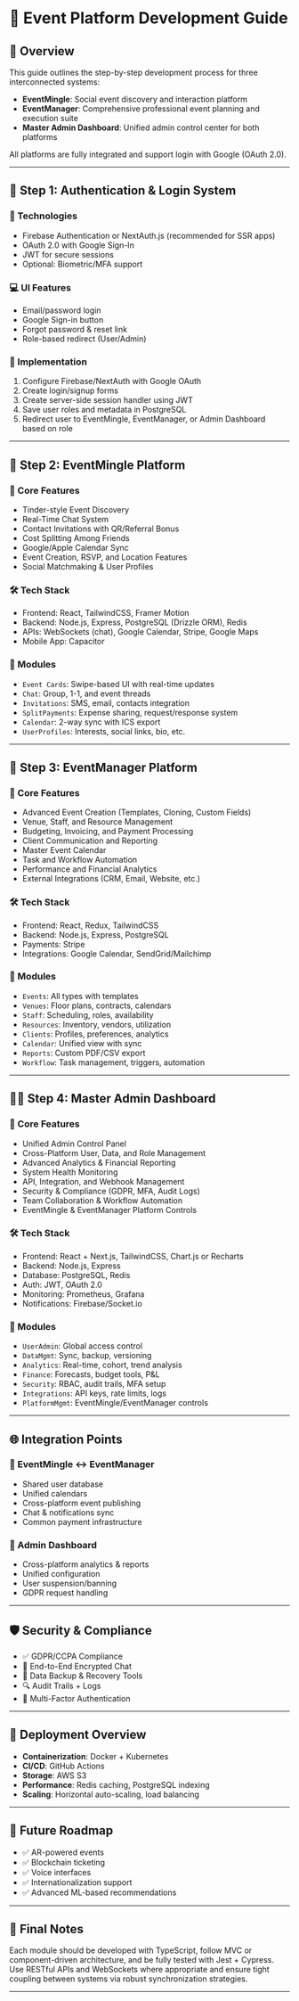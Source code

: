 
# 🎉 Event Platform Development Guide

## 📌 Overview

This guide outlines the step-by-step development process for three interconnected systems:

- **EventMingle**: Social event discovery and interaction platform
- **EventManager**: Comprehensive professional event planning and execution suite
- **Master Admin Dashboard**: Unified admin control center for both platforms

All platforms are fully integrated and support login with Google (OAuth 2.0).

---

## 🚪 Step 1: Authentication & Login System

### 🔐 Technologies
- Firebase Authentication or NextAuth.js (recommended for SSR apps)
- OAuth 2.0 with Google Sign-In
- JWT for secure sessions
- Optional: Biometric/MFA support

### 💻 UI Features
- Email/password login
- Google Sign-in button
- Forgot password & reset link
- Role-based redirect (User/Admin)

### 🧠 Implementation
1. Configure Firebase/NextAuth with Google OAuth
2. Create login/signup forms
3. Create server-side session handler using JWT
4. Save user roles and metadata in PostgreSQL
5. Redirect user to EventMingle, EventManager, or Admin Dashboard based on role

---

## 🧭 Step 2: EventMingle Platform

### 🔧 Core Features
- Tinder-style Event Discovery
- Real-Time Chat System
- Contact Invitations with QR/Referral Bonus
- Cost Splitting Among Friends
- Google/Apple Calendar Sync
- Event Creation, RSVP, and Location Features
- Social Matchmaking & User Profiles

### 🛠️ Tech Stack
- Frontend: React, TailwindCSS, Framer Motion
- Backend: Node.js, Express, PostgreSQL (Drizzle ORM), Redis
- APIs: WebSockets (chat), Google Calendar, Stripe, Google Maps
- Mobile App: Capacitor

### 📂 Modules
- `Event Cards`: Swipe-based UI with real-time updates
- `Chat`: Group, 1-1, and event threads
- `Invitations`: SMS, email, contacts integration
- `SplitPayments`: Expense sharing, request/response system
- `Calendar`: 2-way sync with ICS export
- `UserProfiles`: Interests, social links, bio, etc.

---

## 🎯 Step 3: EventManager Platform

### 🔧 Core Features
- Advanced Event Creation (Templates, Cloning, Custom Fields)
- Venue, Staff, and Resource Management
- Budgeting, Invoicing, and Payment Processing
- Client Communication and Reporting
- Master Event Calendar
- Task and Workflow Automation
- Performance and Financial Analytics
- External Integrations (CRM, Email, Website, etc.)

### 🛠️ Tech Stack
- Frontend: React, Redux, TailwindCSS
- Backend: Node.js, Express, PostgreSQL
- Payments: Stripe
- Integrations: Google Calendar, SendGrid/Mailchimp

### 📂 Modules
- `Events`: All types with templates
- `Venues`: Floor plans, contracts, calendars
- `Staff`: Scheduling, roles, availability
- `Resources`: Inventory, vendors, utilization
- `Clients`: Profiles, preferences, analytics
- `Calendar`: Unified view with sync
- `Reports`: Custom PDF/CSV export
- `Workflow`: Task management, triggers, automation

---

## 🧑‍💼 Step 4: Master Admin Dashboard

### 🔧 Core Features
- Unified Admin Control Panel
- Cross-Platform User, Data, and Role Management
- Advanced Analytics & Financial Reporting
- System Health Monitoring
- API, Integration, and Webhook Management
- Security & Compliance (GDPR, MFA, Audit Logs)
- Team Collaboration & Workflow Automation
- EventMingle & EventManager Platform Controls

### 🛠️ Tech Stack
- Frontend: React + Next.js, TailwindCSS, Chart.js or Recharts
- Backend: Node.js, Express
- Database: PostgreSQL, Redis
- Auth: JWT, OAuth 2.0
- Monitoring: Prometheus, Grafana
- Notifications: Firebase/Socket.io

### 📂 Modules
- `UserAdmin`: Global access control
- `DataMgmt`: Sync, backup, versioning
- `Analytics`: Real-time, cohort, trend analysis
- `Finance`: Forecasts, budget tools, P&L
- `Security`: RBAC, audit trails, MFA setup
- `Integrations`: API keys, rate limits, logs
- `PlatformMgmt`: EventMingle/EventManager controls

---

## 🌐 Integration Points

### 🔗 EventMingle ↔ EventManager
- Shared user database
- Unified calendars
- Cross-platform event publishing
- Chat & notifications sync
- Common payment infrastructure

### 🔗 Admin Dashboard
- Cross-platform analytics & reports
- Unified configuration
- User suspension/banning
- GDPR request handling

---

## 🛡️ Security & Compliance

- ✅ GDPR/CCPA Compliance
- 🔐 End-to-End Encrypted Chat
- 🔄 Data Backup & Recovery Tools
- 🔍 Audit Trails + Logs
- 🔏 Multi-Factor Authentication

---

## 🚀 Deployment Overview

- **Containerization**: Docker + Kubernetes
- **CI/CD**: GitHub Actions
- **Storage**: AWS S3
- **Performance**: Redis caching, PostgreSQL indexing
- **Scaling**: Horizontal auto-scaling, load balancing

---

## 🧭 Future Roadmap

- ✅ AR-powered events
- ✅ Blockchain ticketing
- ✅ Voice interfaces
- ✅ Internationalization support
- ✅ Advanced ML-based recommendations

---

## 📎 Final Notes

Each module should be developed with TypeScript, follow MVC or component-driven architecture, and be fully tested with Jest + Cypress. Use RESTful APIs and WebSockets where appropriate and ensure tight coupling between systems via robust synchronization strategies.

---
